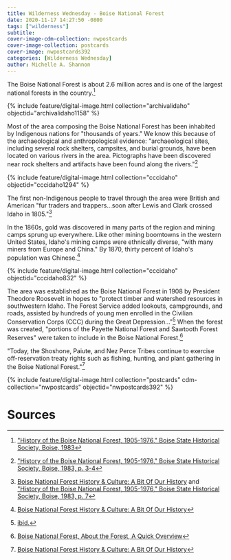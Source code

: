 ```yaml
---
title: Wilderness Wednesday - Boise National Forest
date: 2020-11-17 14:27:50 -0800
tags: ["wilderness"]
subtitle: 
cover-image-cdm-collection: nwpostcards
cover-image-collection: postcards
cover-image: nwpostcards392
categories: [Wilderness Wednesday]
author: Michelle A. Shannon
---
```


<!--- DEVIN: the cover image seems to be broken. If you click on it, it takes you to an error page. Should be this page: https://www.lib.uidaho.edu/digital/postcards/items/nwpostcards392.html --->

The Boise National Forest is about 2.6 million acres and is one of the largest national forests in the country.[^1]

{% include feature/digital-image.html collection="archivalidaho" objectid="archivalidaho1158" %}

Most of the area composing the Boise National Forest has been inhabited by Indigenous nations for "thousands of years." We know this because of the archaeological and anthropological evidence: "archaeological sites, including several rock shelters, campsites, and burial grounds, have been located on various rivers in the area. Pictographs have been discovered near rock shelters and artifacts have been found along the rivers."[^2]

{% include feature/digital-image.html collection="cccidaho" objectid="cccidaho1294" %}

The first non-Indigenous people to travel through the area were British and American "fur traders and trappers...soon after Lewis and Clark crossed Idaho in 1805."[^3]

In the 1860s, gold was discovered in many parts of the region and mining camps sprung up everywhere. Like other mining boomtowns in the western United States, Idaho's mining camps were ethnically diverse, "with many miners from Europe and China." By 1870, thirty percent of Idaho's population was Chinese.[^4]

{% include feature/digital-image.html collection="cccidaho" objectid="cccidaho832" %}

The area was established as the Boise National Forest in 1908 by President Theodore Roosevelt in hopes to "protect timber and watershed resources in southwestern Idaho. The Forest Service added lookouts, campgrounds, and roads, assisted by hundreds of young men enrolled in the Civilian Conservation Corps (CCC) during the Great Depression..."[^5] When the forest was created, "portions of the Payette National Forest and Sawtooth Forest Reserves" were taken to include in the Boise National Forest.[^6]

"Today, the Shoshone, Paiute, and Nez Perce Tribes continue to exercise off-reservation treaty rights such as fishing, hunting, and plant gathering in the Boise National Forest."[^7]

{% include feature/digital-image.html collection="postcards" cdm-collection="nwpostcards" objectid="nwpostcards392" %}

# Sources

[^1]: ["History of the Boise National Forest, 1905-1976," Boise State Historical Society, Boise, 1983](https://www.fs.usda.gov/Internet/FSE_DOCUMENTS/fsbdev3_042206.pdf)

[^2]: ["History of the Boise National Forest, 1905-1976," Boise State Historical Society, Boise, 1983, p. 3-4](https://www.fs.usda.gov/Internet/FSE_DOCUMENTS/fsbdev3_042206.pdf)

[^3]: [Boise National Forest History & Culture: A Bit Of Our History](https://www.fs.usda.gov/main/boise/learning/history-culture) and ["History of the Boise National Forest, 1905-1976," Boise State Historical Society, Boise, 1983, p. 7](https://www.fs.usda.gov/Internet/FSE_DOCUMENTS/fsbdev3_042206.pdf)

[^4]: [Boise National Forest History & Culture: A Bit Of Our History](https://www.fs.usda.gov/main/boise/learning/history-culture)

[^5]: [ibid.](https://www.fs.usda.gov/main/boise/learning/history-culture)

[^6]: [Boise National Forest, About the Forest, A Quick Overview](https://www.fs.usda.gov/main/boise/about-forest)

[^7]: [Boise National Forest History & Culture: A Bit Of Our History](https://www.fs.usda.gov/main/boise/learning/history-culture)
